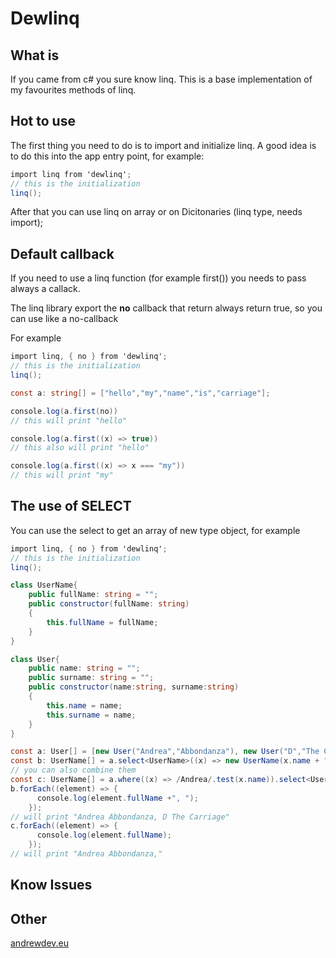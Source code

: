 # Dewlinq

## What is
If you came from c# you sure know linq. This is a base implementation of my favourites methods of linq.

## Hot to use

The first thing you need to do is to import and initialize linq. A good idea is to do this into the app entry point, for example:

```csharp
import linq from 'dewlinq';
// this is the initialization
linq();

```

After that you can use linq on array or on Dicitonaries (linq type, needs import);

## Default callback

If you need to use a linq function (for example first()) you needs to pass always a callack. 

The linq library export the __no__ callback that return always return true, so you can use like a no-callback

For example

```csharp
import linq, { no } from 'dewlinq';
// this is the initialization
linq();

const a: string[] = ["hello","my","name","is","carriage"];

console.log(a.first(no))
// this will print "hello"

console.log(a.first((x) => true))
// this also will print "hello"

console.log(a.first((x) => x === "my"))
// this will print "my"
```

## The use of SELECT

You can use the select to get an array of new type object, for example

```csharp
import linq, { no } from 'dewlinq';
// this is the initialization
linq();

class UserName{
    public fullName: string = "";
    public constructor(fullName: string)
    {
        this.fullName = fullName;
    }
}

class User{
    public name: string = "";
    public surname: string = "";
    public constructor(name:string, surname:string)
    {
        this.name = name;
        this.surname = name;
    }
}

const a: User[] = [new User("Andrea","Abbondanza"), new User("D","The Carriage")];
const b: UserName[] = a.select<UserName>((x) => new UserName(x.name + " " + x.surname));
// you can also combine them
const c: UserName[] = a.where((x) => /Andrea/.test(x.name)).select<UserName>((x) => new UserName(x.name + " " + x.surname));
b.forEach((element) => {
      console.log(element.fullName +", ");
    });
// will print "Andrea Abbondanza, D The Carriage"
c.forEach((element) => {
      console.log(element.fullName);
    });
// will print "Andrea Abbondanza,"
```

## Know Issues


## Other
[andrewdev.eu](https://www.andrewdev.eu)